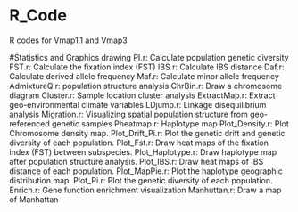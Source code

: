 # R_Code
 R codes for Vmap1.1 and Vmap3
 
 #Statistics and Graphics drawing
PI.r: Calculate population genetic diversity
FST.r: Calculate the fixation index (FST)
IBS.r: Calculate IBS distance
Daf.r: Calculate derived allele frequency
Maf.r: Calculate minor allele frequency
AdmixtureQ.r: population structure analysis
ChrBin.r: Draw a chromosome diagram
Cluster.r: Sample location cluster analysis
ExtractMap.r: Extract geo-environmental climate variables
LDjump.r: Linkage disequilibrium analysis
Migration.r: Visualizing spatial population structure from geo-referenced genetic samples
Pheatmap.r: Haplotype map
Plot_Density.r: Plot Chromosome density map.
Plot_Drift_Pi.r: Plot the genetic drift and genetic diversity of each population.
Plot_Fst.r: Draw heat maps of the fixation index (FST) between subspecies.
Plot_Haplotype.r: Draw haplotype map after population structure analysis.
Plot_IBS.r: Draw heat maps of IBS distance of each population.
Plot_MapPie.r: Plot the haplotype geographic distribution map.
Plot_Pi.r: Plot the genetic diversity of each population.
Enrich.r: Gene function enrichment visualization
Manhuttan.r: Draw a map of Manhattan
